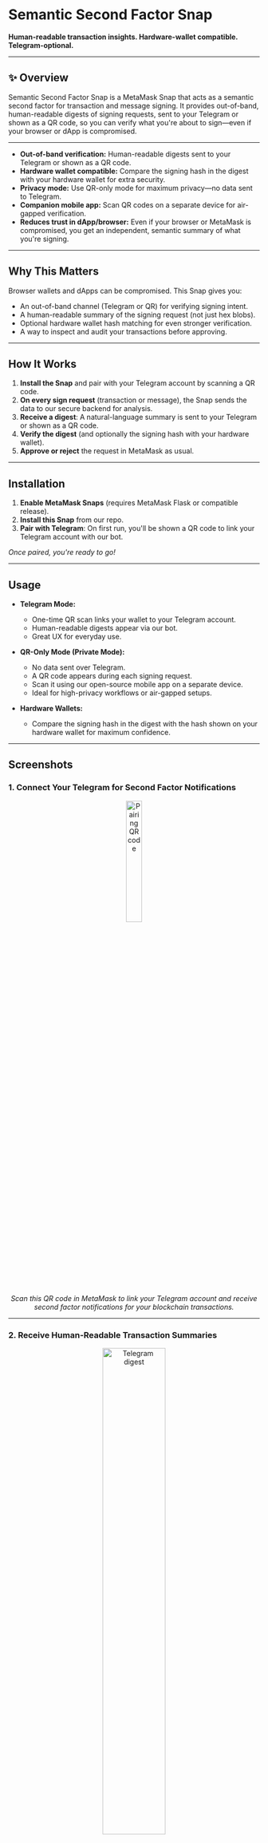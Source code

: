 # Semantic Second Factor Snap

**Human-readable transaction insights. Hardware-wallet compatible. Telegram-optional.**

---

## ✨ Overview

Semantic Second Factor Snap is a MetaMask Snap that acts as a semantic second factor for transaction and message signing. It provides out-of-band, human-readable digests of signing requests, sent to your Telegram or shown as a QR code, so you can verify what you're about to sign—even if your browser or dApp is compromised.

---


- **Out-of-band verification:** Human-readable digests sent to your Telegram or shown as a QR code.
- **Hardware wallet compatible:** Compare the signing hash in the digest with your hardware wallet for extra security.
- **Privacy mode:** Use QR-only mode for maximum privacy—no data sent to Telegram.
- **Companion mobile app:** Scan QR codes on a separate device for air-gapped verification.
- **Reduces trust in dApp/browser:** Even if your browser or MetaMask is compromised, you get an independent, semantic summary of what you're signing.

---

## Why This Matters

Browser wallets and dApps can be compromised. This Snap gives you:
- An out-of-band channel (Telegram or QR) for verifying signing intent.
- A human-readable summary of the signing request (not just hex blobs).
- Optional hardware wallet hash matching for even stronger verification.
- A way to inspect and audit your transactions before approving.

---

## How It Works

1. **Install the Snap** and pair with your Telegram account by scanning a QR code.
2. **On every sign request** (transaction or message), the Snap sends the data to our secure backend for analysis.
3. **Receive a digest**: A natural-language summary is sent to your Telegram or shown as a QR code.
4. **Verify the digest** (and optionally the signing hash with your hardware wallet).
5. **Approve or reject** the request in MetaMask as usual.

---

## Installation

1. **Enable MetaMask Snaps** (requires MetaMask Flask or compatible release).
2. **Install this Snap** from our repo.
3. **Pair with Telegram**: On first run, you'll be shown a QR code to link your Telegram account with our bot.

*Once paired, you're ready to go!*

---

## Usage

- **Telegram Mode:**  
  - One-time QR scan links your wallet to your Telegram account.
  - Human-readable digests appear via our bot.
  - Great UX for everyday use.

- **QR-Only Mode (Private Mode):**  
  - No data sent over Telegram.
  - A QR code appears during each signing request.
  - Scan it using our open-source mobile app on a separate device.
  - Ideal for high-privacy workflows or air-gapped setups.

- **Hardware Wallets:**  
  - Compare the signing hash in the digest with the hash shown on your hardware wallet for maximum confidence.

---

## Screenshots

### 1. Connect Your Telegram for Second Factor Notifications

<p align="center">
  <img src="./screenshots/unblind-pairing-qr.png" width="25%" alt="Pairing QR code" />
</p>
<p align="center"><em>Scan this QR code in MetaMask to link your Telegram account and receive second factor notifications for your blockchain transactions.</em></p>

---

### 2. Receive Human-Readable Transaction Summaries

<p align="center">
  <img src="./screenshots/unblind-telegram-digest.png" width="50%" alt="Telegram digest" />
</p>
<p align="center"><em>Example of a human-readable digest sent to your Telegram, so you can understand what you are signing before you approve.</em></p>

---

### 3. Prefer Not to Use Telegram? Use Our Mobile App

<p align="center">
  <img src="./screenshots/unblind-mobile-app-scan.png" width="50%" alt="Mobile app scanning QR" />
</p>
<p align="center"><em>Instead of Telegram, you can scan the QR code with our <a href="https://unblind.app">online app</a> from your mobile device for out-of-band verification.</em></p>

---

### 4. View the Signing Request Explanation in the App

<p align="center">
  <img src="./screenshots/unblind-mobile-app-digest.png" width="50%" alt="Mobile app digest" />
</p>
<p align="center"><em>The mobile app will show a clear explanation of the signing request. No Telegram required.</em></p>

---

### 5. Hardware Wallet Hash Comparison

<p align="center">
  <img src="./screenshots/unblind-hardware-hash.png" width="50%" alt="Hardware wallet hash comparison" />
</p>
<p align="center"><em>Compare the hash in the digest with your hardware wallet for maximum security.</em></p>

---

## Feedback & Contributions

We welcome your feedback, questions, and contributions!

- **Found a bug or have a feature request?**
  - Please [open an issue](https://github.com/BitFinding/snap/issues) on GitHub.
- **Need help or want to discuss ideas?**
  - Join the conversation via [Telegram](https://t.me/+pe-RvyED10M0Y2E8) or reach out to us on [X (Twitter)](https://x.com/BitFinding).

Your input helps us make this project better for everyone. Thank you for being part of the community!

---

## License

This project is licensed under the MIT License. See the [LICENSE](LICENSE) file for more details.

